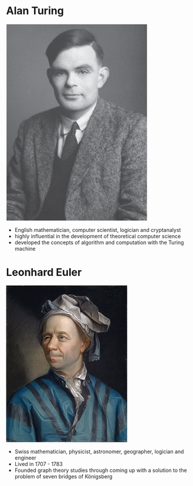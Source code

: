 # Alan Turing 

![](img/turing.png)

* English mathematician, computer scientist, logician and  cryptanalyst
* highly influential in the development of theoretical computer science
* developed the concepts of algorithm and computation with the Turing machine


# Leonhard Euler

![](img/Leonhard_Euler.jpg)

* Swiss mathematician, physicist, astronomer, geographer, logician and engineer
* Lived in 1707 - 1783 
* Founded graph theory studies through coming up with a solution to the problem of seven bridges of Königsberg
